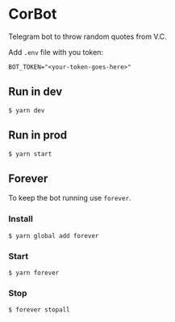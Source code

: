 # CorBot

Telegram bot to throw random quotes from V.C.

Add `.env` file with you token:

```
BOT_TOKEN="<your-token-goes-here>"
```

## Run in dev

```
$ yarn dev
```

## Run in prod

```
$ yarn start
```

## Forever

To keep the bot running use `forever`.

### Install

```
$ yarn global add forever
```

### Start

```
$ yarn forever
```

### Stop

```
$ forever stopall
```
